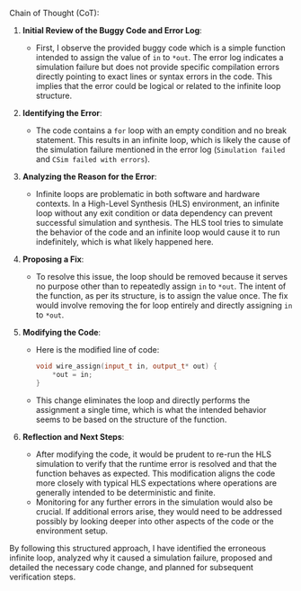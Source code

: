 Chain of Thought (CoT):

1. **Initial Review of the Buggy Code and Error Log**:
   - First, I observe the provided buggy code which is a simple function intended to assign the value of `in` to `*out`. The error log indicates a simulation failure but does not provide specific compilation errors directly pointing to exact lines or syntax errors in the code. This implies that the error could be logical or related to the infinite loop structure.

2. **Identifying the Error**:
   - The code contains a `for` loop with an empty condition and no break statement. This results in an infinite loop, which is likely the cause of the simulation failure mentioned in the error log (`Simulation failed` and `CSim failed with errors`).

3. **Analyzing the Reason for the Error**:
   - Infinite loops are problematic in both software and hardware contexts. In a High-Level Synthesis (HLS) environment, an infinite loop without any exit condition or data dependency can prevent successful simulation and synthesis. The HLS tool tries to simulate the behavior of the code and an infinite loop would cause it to run indefinitely, which is what likely happened here.

4. **Proposing a Fix**:
   - To resolve this issue, the loop should be removed because it serves no purpose other than to repeatedly assign `in` to `*out`. The intent of the function, as per its structure, is to assign the value once. The fix would involve removing the for loop entirely and directly assigning `in` to `*out`.

5. **Modifying the Code**:
   - Here is the modified line of code:
     ```cpp
     void wire_assign(input_t in, output_t* out) {
         *out = in;
     }
     ```
   - This change eliminates the loop and directly performs the assignment a single time, which is what the intended behavior seems to be based on the structure of the function.

6. **Reflection and Next Steps**:
   - After modifying the code, it would be prudent to re-run the HLS simulation to verify that the runtime error is resolved and that the function behaves as expected. This modification aligns the code more closely with typical HLS expectations where operations are generally intended to be deterministic and finite.
   - Monitoring for any further errors in the simulation would also be crucial. If additional errors arise, they would need to be addressed possibly by looking deeper into other aspects of the code or the environment setup.

By following this structured approach, I have identified the erroneous infinite loop, analyzed why it caused a simulation failure, proposed and detailed the necessary code change, and planned for subsequent verification steps.
